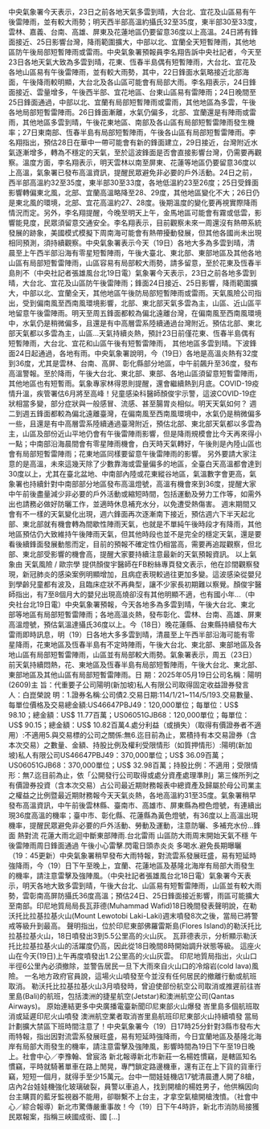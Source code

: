 中央氣象署今天表示，23日之前各地天氣多雲到晴，大台北、宜花及山區易有午後雷陣雨，並有較大雨勢；明天西半部高溫約攝氏32至35度，東半部30至33度，雲林、嘉義、台南、高雄、屏東及花蓮地區仍要留意36度以上高溫。24日將有鋒面接近、25日影響台灣，降雨範圍擴大，中部以北、宜蘭全天短暫陣雨，其他地區防午後局部短暫陣雨或雷雨。中央氣象署預報員李名翔告訴中央社記者，今天至23日各地天氣大致為多雲到晴，花東、恆春半島偶有短暫陣雨，大台北、宜花及各地山區易有午後雷陣雨，並有較大雨勢，其中，22日鋒面水氣略接近北部海面，午後降雨較明顯，大台北及各山區可能會有局部大雨。李名翔表示，24日鋒面接近、雲量增多，午後西半部、宜花地區、台東山區易有雷陣雨；24日晚間至25日鋒面通過，中部以北、宜蘭有局部短暫陣雨或雷雨，其他地區為多雲，午後各地局部短暫雷陣雨。26日鋒面漸離，水氣仍偏多，北部、宜蘭還是有陣雨或雷雨，其他地區多雲到晴，午後花東地區、南部及各山區有局部短暫雷陣雨發生機率；27日東南部、恆春半島有局部短暫陣雨，午後各山區有局部短暫雷陣雨。李名翔指出，預估28日在華中一帶可能會有新的鋒面建立，29日接近，台灣附近水氣逐漸增多，轉為不穩定的天氣，至於這波鋒面是否會直接影響台灣，仍需要再觀察。溫度方面，李名翔表示，明天雲林以南至屏東、花蓮等地區仍要留意36度以上高溫，氣象署已發布高溫資訊，提醒民眾避免非必要的戶外活動。24日之前，西半部高溫約32至35度，東半部30至33度，各地低溫約23至26度；25日受鋒面影響轉偏東北風，北部、宜蘭高溫略降至28、29度，其他地區變化不大；26日仍是東北風的環境，北部、宜花高溫約27、28度。後期溫度的變化要再視實際降雨情況而定。另外，李名翔提醒，今晚至明天上午，金馬地區可能會有霧或低雲，影響能見度，民眾須留意交通安全。李名翔表示，目前觀察未來一周還沒有熱帶系統發展的跡象，美國模式模擬下周南海可能會有熱帶擾動發展，但其他各國尚未出現相同預測，須持續觀察。中央氣象署表示今天（19日）各地大多為多雲到晴，清晨至上午西半部沿海有零星短暫陣雨，午後大臺北、東北部、東部地區及其他各地山區有局部短暫雷陣雨，山區容易有局部較大雨勢，請多留意，至於花東及恆春半島則不（中央社記者張雄風台北19日電）氣象署今天表示，23日之前各地多雲到晴，大台北、宜花及山區防午後雷陣雨；鋒面24日接近、25日影響，降雨範圍擴大，中部以北、宜蘭全天，其他地區午後防局部短暫陣雨或雷雨。天氣風險公司指出，受到偏南風至西南風環境影響，北部、東北部天氣多雲為主，山區、近山區平地留意午後雷陣雨。明天至周五鋒面都較為偏北遠離台灣，在偏南風至西南風環境中，水氣仍是稍微偏多，且還是有中高層雲系陸續通過台灣附近。預估北部、東北部天氣都以多雲為主，山區...天氣持續炎熱，預計23日前僅花東、恆春半島偶有短暫陣雨，大台北、宜花和山區午後有短暫雷陣雨， 其他地區多雲到晴。下波鋒面24日起通過，各地有雨。中央氣象署說明，今（19日）各地是高溫炎熱有32度到36度，尤其是雲林、台南、高屏、彰化縣部分地區，中午前飆升至36度，發布高溫警報。至於降雨，午後大台北、東北部、東部、各地山區須留意短暫雷陣雨，其他地區也有短暫雨。氣象專家林得恩則提醒，還會繼續熱到月底。COVID-19疫情升溫，疾管署估6月將至高峰！兒童感染科醫師顏俊宇示警，這波COVID-19症狀相當多變，部分症狀與一般感冒、流感、甚至腸胃炎相似。明天天氣如何？  週二到週五鋒面都較為偏北遠離臺灣，在偏南風至西南風環境中，水氣仍是稍微偏多一些，且還是有中高層雲系陸續通過臺灣附近，預估北部、東北部天氣都以多雲為主，山區及部份近山平地仍會有午後雷陣雨影響，但是降雨規模會比今天再來得小一點；中南部沿海晨間會有零星陣雨機會，白天時天氣轉好，午後則是內陸山區也會有局部短暫雷陣雨；花東地區同樣要留意午後雷陣雨的影響。  另外要請大家注意的是高溫，未來這幾天除了少數靠海或雲量偏多的地區，全臺白天高溫都會達到30度以上，尤其在臺北盆地、中南部內陸或花東縱谷地區，氣溫數字會更高，氣象署也持續針對中南部部分地區發布高溫燈號，高溫有機會來到36度，提醒大家中午前後盡量減少非必要的戶外活動或縮短時間，包括運動及勞力工作等，如需外出也請務必做好防曬工作，並適時休息補充水分，以免遭受熱傷害。  週末期間又會有不一樣的天氣變化出現，週六鋒面再次逐漸南下接近，預估週六下半天起北部、東北部就有機會轉為間歇性陣雨天氣，也就是不單純午後時段才有降雨，其他地區預估仍大致維持午後陣雨天氣，但其他時段也並不是完全的穩定天氣，還是要看後續鋒面發展動態而定，目前的預報不確定性仍相當高，需要再追蹤觀察，但北部、東北部受影響的機會高，提醒大家要持續注意最新的天氣預報資訊。  以上氣象由 天氣風險 / 歐宗學 提供顏俊宇醫師在FB粉絲專頁發文表示，他在診間觀察發現，新冠肺炎的感染案例明顯增加，且病症表現較過往更加多變。這波感染從嬰兒到學齡兒童都有波及，且臨床症狀不再典型，讓不少家長初期難以察覺。顏俊宇醫師指出，有7至8個月大的嬰兒出現高燒卻沒有其他明顯不適，也有國小年...（中央社台北19日電）中央氣象署預報，今天各地多為多雲到晴，午後大台北、東北部等地區有局部短暫雷陣雨；各地高溫炎熱，發布彰化、雲林、台南、高雄、屏東高溫燈號，預估氣溫達攝氏36度以上。今（18日）晚花蓮縣、台東縣持續發布大雷雨即時訊息，明（19）日各地大多多雲到晴，清晨至上午西半部沿海可能有零星降雨，花東地區及恆春半島有不定時陣雨，午後大台北、東北部、東部地區及各地山區有局部短暫雷陣雨，山區並有局部較大雨勢。氣象署表示，周五（23日）前天氣持續悶熱，花、東地區及恆春半島有局部短暫陣雨，午後大台北、東北部、東部地區及其他山區有局部短暫雷陣雨。日 期：2025年05月19日公司名稱：陽明(2609)主 旨：代重要子公司陽明(新加坡)私人有限公司取得固定收益證券發言人：白崑榮說 明：1.證券名稱:公司債2.交易日期:114/1/21~114/5/193.交易數量、每單位價格及交易總金額:US46647PBJ49：120,000單位；每單位：US$ 98.10；總金額：US$ 11.77百萬；US06051GJB68：120,000單位；每單位：US$ 90.15；總金額：US$ 10.82百萬4.處分利益（或損失）（取得有價證券者不適用）:不適用5.與交易標的公司之關係:無6.迄目前為止，累積持有本交易證券（含本次交易）之數量、金額、持股比例及權利受限情形（如質押情形）:陽明(新加坡)私人有限公司US46647PBJ49：370,000單位；US$ 36.09百萬；US06051GJB68：370,000單位；US$ 32.98百萬；持股比例：不適用；受限情形：無7.迄目前為止，依「公開發行公司取得或處分資產處理準則」第三條所列之有價證券投資（含本次交易）占公司最近期財務報表中總資產及歸屬於母公司業主之權益之比例暨最近期財務報今天天氣炎熱，各地高溫約31至35度。氣象署稍早發布高溫資訊，中午前後雲林縣、臺南市、高雄市、屏東縣為橙色燈號，有連續出現36度高溫的機率；臺中市、彰化縣、花蓮縣為黃色燈號，有36度以上高溫出現機率，提醒民眾避免非必要的戶外活動、勞動及運動，注意防曬、多補充水份...鋒面 熱對流 花蓮大雨北迴中斷東部陣雨.台北雷雨 山區防大雨周末開始天氣不穩 午後雷陣雨周日鋒面通過 午後小心雷擊.閃電日頭赤炎炎 多喝水.避免長期曝曬（19：45更新）中央氣象署稍早發布大雨特報，對流雲系發展旺盛，易有短延時強降雨，今（19）日下午至晚上，宜蘭、花蓮地區及基隆北海岸有局部大雨發生的機率，請注意雷擊及強陣風。（中央社記者張雄風台北18日電）氣象署今天表示，明天各地大致多雲到晴，午後大台北、山區易有短暫雷陣雨，山區並有較大雨勢，雲彰南高屏防攝氏36度高溫；預估24日、25日鋒面接近影響，雨區可能擴大至南部。印尼地質局局長瓦菲德(Muhammad Wafid)18日晚間發表聲明說，在勒沃托比拉基拉基火山(Mount Lewotobi Laki-Laki)週末噴發8次之後，當局已將警戒等級升到最高。 聲明指出，位於印尼東部佛羅雷斯島(Flores Island)的勒沃托比拉基拉基火山，18日噴發出3到5.5公里高的火山灰。 瓦菲德表示，分析顯示勒沃托比拉基拉基火山的活躍度仍高，因此從18日晚間8時開始調升狀態等級。 這座火山在今天(19日)上午再度噴發出1.2公里高的火山灰雲。 印尼地質局指出，火山口半徑6公里內必須撤除，並警告居民一旦下大雨來自火山口的冷熔岩(cold lava)風險。 一名地方政府官員說，這場火山噴發至今並沒有任何居民的撤離行動或航班取消。 勒沃托比拉基拉基火山3月噴發時，曾迫使部份航空公司取消或推遲前往峇里島(Bali)的航班，包括澳洲的捷星航空(Jetstar)和澳洲航空公司(Qantas Airways)。 原始連結更多中央廣播電臺新聞印尼東部火山爆發 峇里島多個航班取消或延遲印尼火山噴發 澳洲航空業者取消峇里島航班印尼東部火山持續噴發 當局計劃擴大禁區下班時間注意了！中央氣象署今（19）日17時25分針對3縣市發布大雨特報，指出因對流雲系發展旺盛，易有短延時強降雨，今日宜蘭地區及基隆北海岸有局部大雨發生的機率，請注意雷擊及強陣風，影響時間為19日下午至19日晚上。社會中心／李豫翰、曾宸洛 新北報導新北市新莊一名楊姓慣竊，是轄區知名慣竊，平時就騎著單車在路上閒晃，專門鎖定路邊機車，還有正在上下貨的貨車行竊，短短一個月，就得手至少15萬元。台中一間娃娃機店17號清晨遭人開了8槍，店內2台娃娃機強化玻璃破裂，員警以車追人，找到開槍的楊姓男子，他供稱因向台主購買的藍牙監視器不能用，卻聯繫不上台主，才拿空氣槍開槍洩憤。（社會中心／綜合報導）新北市驚傳嚴重事故！今（19）日下午4時許，新北市消防局接獲民眾報案，指稱三峽國成街、國 […]